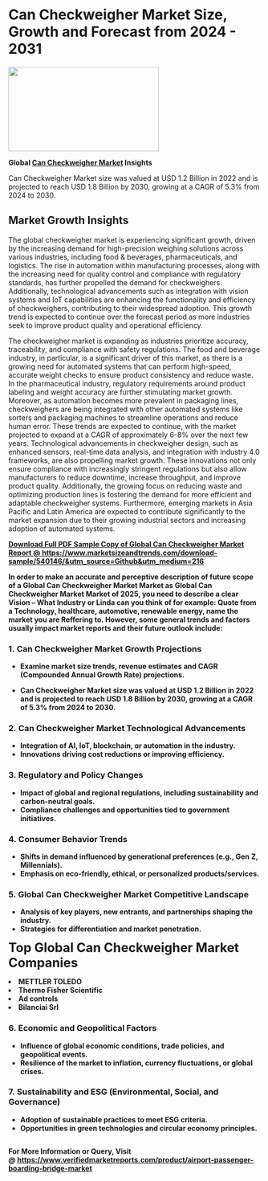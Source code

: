 <H1>Can Checkweigher Market Size, Growth and Forecast from 2024 - 2031</H1><img class="aligncenter size-medium wp-image-584254" src="https://thirdeyenews.in/wp-content/uploads/2024/09/Global-Market-Research-300x168.jpeg" alt="" width="300" height="168" /><p><strong>Global&nbsp;<a href="https://www.marketsizeandtrends.com/download-sample/540146/&amp;utm_source=Github&utm_medium=216">Can Checkweigher Market</a> Insights</strong></p><p>Can Checkweigher Market size was valued at USD 1.2 Billion in 2022 and is projected to reach USD 1.8 Billion by 2030, growing at a CAGR of 5.3% from 2024 to 2030.</p><p><h2>Market Growth Insights</h2> <p>The global checkweigher market is experiencing significant growth, driven by the increasing demand for high-precision weighing solutions across various industries, including food & beverages, pharmaceuticals, and logistics. The rise in automation within manufacturing processes, along with the increasing need for quality control and compliance with regulatory standards, has further propelled the demand for checkweighers. Additionally, technological advancements such as integration with vision systems and IoT capabilities are enhancing the functionality and efficiency of checkweighers, contributing to their widespread adoption. This growth trend is expected to continue over the forecast period as more industries seek to improve product quality and operational efficiency.</p> <p><strong><a href="#"></a></strong></p> <p>The checkweigher market is expanding as industries prioritize accuracy, traceability, and compliance with safety regulations. The food and beverage industry, in particular, is a significant driver of this market, as there is a growing need for automated systems that can perform high-speed, accurate weight checks to ensure product consistency and reduce waste. In the pharmaceutical industry, regulatory requirements around product labeling and weight accuracy are further stimulating market growth. Moreover, as automation becomes more prevalent in packaging lines, checkweighers are being integrated with other automated systems like sorters and packaging machines to streamline operations and reduce human error. These trends are expected to continue, with the market projected to expand at a CAGR of approximately 6-8% over the next few years. Technological advancements in checkweigher design, such as enhanced sensors, real-time data analysis, and integration with industry 4.0 frameworks, are also propelling market growth. These innovations not only ensure compliance with increasingly stringent regulations but also allow manufacturers to reduce downtime, increase throughput, and improve product quality. Additionally, the growing focus on reducing waste and optimizing production lines is fostering the demand for more efficient and adaptable checkweigher systems. Furthermore, emerging markets in Asia Pacific and Latin America are expected to contribute significantly to the market expansion due to their growing industrial sectors and increasing adoption of automated systems. <p><strong><a href="#"></p><p><span class=""><strong>Download Full PDF Sample Copy of Global Can Checkweigher Market Report</strong> @ <a href="https://www.marketsizeandtrends.com/download-sample/540146/&amp;utm_source=Github&utm_medium=216" target="_blank">https://www.marketsizeandtrends.com/download-sample/540146/&amp;utm_source=Github&utm_medium=216</a></span></p><p>In order to make an accurate and perceptive description of future scope of a Global&nbsp;Can Checkweigher Market Market as Global&nbsp;Can Checkweigher Market Market of 2025, you need to describe a clear Vision &ndash; What Industry or Linda can you think of for example: Quote from a Technology, healthcare, automotive, renewable energy, name the market you are Reffering to. However, some general trends and factors usually impact market reports and their future outlook include:</p><h3>1.&nbsp;<strong>Can Checkweigher Market Growth Projections</strong></h3><ul><li>Examine market size trends, revenue estimates and CAGR (Compounded Annual Growth Rate) projections.</li><li><p>Can Checkweigher Market size was valued at USD 1.2 Billion in 2022 and is projected to reach USD 1.8 Billion by 2030, growing at a CAGR of 5.3% from 2024 to 2030.</p></li></ul><h3>2.&nbsp;<strong>Can Checkweigher Market Technological Advancements</strong></h3><ul><li>Integration of AI, IoT, blockchain, or automation in the industry.</li><li>Innovations driving cost reductions or improving efficiency.</li></ul><h3>3.&nbsp;<strong>Regulatory and Policy Changes</strong></h3><ul><li>Impact of global and regional regulations, including sustainability and carbon-neutral goals.</li><li>Compliance challenges and opportunities tied to government initiatives.</li></ul><h3>4.&nbsp;<strong>Consumer Behavior Trends</strong></h3><ul><li>Shifts in demand influenced by generational preferences (e.g., Gen Z, Millennials).</li><li>Emphasis on eco-friendly, ethical, or personalized products/services.</li></ul><h3>5.&nbsp;<strong>Global Can Checkweigher Market Competitive Landscape</strong></h3><ul><li>Analysis of key players, new entrants, and partnerships shaping the industry.</li><li>Strategies for differentiation and market penetration.</li></ul><p data-pm-slice="1 1 []"><span style="color: inherit; font-family: inherit; font-size: 25px;">Top Global Can Checkweigher Market Companies</span></p><div class="" data-test-id=""><p><li>METTLER TOLEDO</li><li> Thermo Fisher Scientific</li><li> Ad controls</li><li> Bilanciai Srl</li></p></div><h3>6.&nbsp;<strong>Economic and Geopolitical Factors</strong></h3><ul><li>Influence of global economic conditions, trade policies, and geopolitical events.</li><li>Resilience of the market to inflation, currency fluctuations, or global crises.</li></ul><h3>7.&nbsp;<strong>Sustainability and ESG (Environmental, Social, and Governance)</strong></h3><ul><li>Adoption of sustainable practices to meet ESG criteria.</li><li>Opportunities in green technologies and circular economy principles.</li></ul><h2><strong style="font-size: 14px;">For More Information or Query, Visit @&nbsp;</strong><a style="background-color: #ffffff; font-size: 14px;" href="https://www.marketsizeandtrends.com/report/can-checkweigher-market/" target="_blank">https://www.verifiedmarketreports.com/product/airport-passenger-boarding-bridge-market</a></h2>
